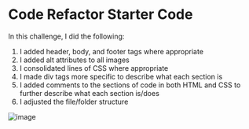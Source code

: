 # Code Refactor Starter Code
In this challenge, I did the following:
1. I added header, body, and footer tags where appropriate
2. I added alt attributes to all images
3. I consolidated lines of CSS where appropriate
4. I made div tags more specific to describe what each section is
5. I added comments to the sections of code in both HTML and CSS to further describe what each section is/does
6. I adjusted the file/folder structure

![image](https://user-images.githubusercontent.com/93448964/162574441-d11a768d-9aff-42dd-8e14-80c78d45e1a4.png)
